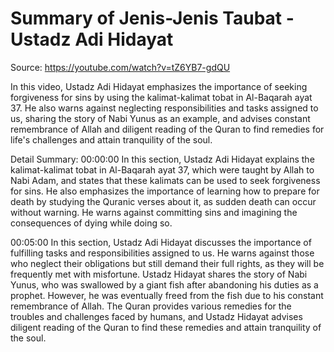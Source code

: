 # Summary of Jenis-Jenis Taubat - Ustadz Adi Hidayat

Source: https://youtube.com/watch?v=tZ6YB7-gdQU

In this video, Ustadz Adi Hidayat emphasizes the importance of seeking forgiveness for sins by using the kalimat-kalimat tobat in Al-Baqarah ayat 37. He also warns against neglecting responsibilities and tasks assigned to us, sharing the story of Nabi Yunus as an example, and advises constant remembrance of Allah and diligent reading of the Quran to find remedies for life's challenges and attain tranquility of the soul.

Detail Summary: 
00:00:00
In this section, Ustadz Adi Hidayat explains the kalimat-kalimat tobat in Al-Baqarah ayat 37, which were taught by Allah to Nabi Adam, and states that these kalimats can be used to seek forgiveness for sins. He also emphasizes the importance of learning how to prepare for death by studying the Quranic verses about it, as sudden death can occur without warning. He warns against committing sins and imagining the consequences of dying while doing so.

00:05:00
In this section, Ustadz Adi Hidayat discusses the importance of fulfilling tasks and responsibilities assigned to us. He warns against those who neglect their obligations but still demand their full rights, as they will be frequently met with misfortune. Ustadz Hidayat shares the story of Nabi Yunus, who was swallowed by a giant fish after abandoning his duties as a prophet. However, he was eventually freed from the fish due to his constant remembrance of Allah. The Quran provides various remedies for the troubles and challenges faced by humans, and Ustadz Hidayat advises diligent reading of the Quran to find these remedies and attain tranquility of the soul.

